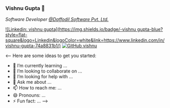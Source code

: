 ### Vishnu Gupta 👋

_Software Developer [@Daffodil Software Pvt. Ltd.](https://http://daffodilsw.com/)_

[![Linkedin: vishnu gupta](https://img.shields.io/badge/-vishnu gupta-blue?style=flat-square&logo=Linkedin&logoColor=white&link=https://www.linkedin.com/in/vishnu-gupta-74a8831b1/)](https://www.linkedin.com/in/vishnu-gupta-74a8831b1/)
[![GitHub vishnu](https://img.shields.io/github/followers/vishnu0320?label=follow&style=social)](https://github.com/vishnu)

<--
Here are some ideas to get you started:

- 🌱 I’m currently learning ...
- 👯 I’m looking to collaborate on ...
- 🤔 I’m looking for help with ...
- 💬 Ask me about ...
- 📫 How to reach me: ...
- 😄 Pronouns: ...
- ⚡ Fun fact: ...
-->
